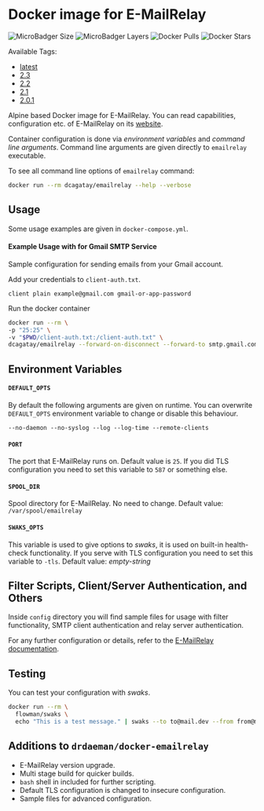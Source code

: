 # Docker image for E-MailRelay
![MicroBadger Size](https://img.shields.io/microbadger/image-size/dcagatay/emailrelay)
![MicroBadger Layers](https://img.shields.io/microbadger/layers/dcagatay/emailrelay)
![Docker Pulls](https://img.shields.io/docker/pulls/dcagatay/emailrelay)
![Docker Stars](https://img.shields.io/docker/stars/dcagatay/emailrelay)

Available Tags:
- [latest](https://github.com/dogukancagatay/docker-emailrelay/blob/master/Dockerfile)
- [2.3](https://github.com/dogukancagatay/docker-emailrelay/blob/2.3/Dockerfile)
- [2.2](https://github.com/dogukancagatay/docker-emailrelay/blob/2.2/Dockerfile)
- [2.1](https://github.com/dogukancagatay/docker-emailrelay/blob/2.1/Dockerfile)
- [2.0.1](https://github.com/dogukancagatay/docker-emailrelay/blob/2.0.1/Dockerfile)

Alpine based Docker image for E-MailRelay. You can read capabilities, configuration etc. of E-MailRelay on its [website](http://emailrelay.sourceforge.net).

Container configuration is done via *environment variables* and *command line arguments*. Command line arguments are given directly to ``emailrelay`` executable.

To see all command line options of ``emailrelay`` command:

```bash
docker run --rm dcagatay/emailrelay --help --verbose
```

## Usage
Some usage examples are given in ``docker-compose.yml``.

#### Example Usage with for Gmail SMTP Service
Sample configuration for sending emails from your Gmail account.

Add your credentials to ``client-auth.txt``.

```
client plain example@gmail.com gmail-or-app-password
```

Run the docker container
```bash
docker run --rm \
-p "25:25" \
-v "$PWD/client-auth.txt:/client-auth.txt" \
dcagatay/emailrelay --forward-on-disconnect --forward-to smtp.gmail.com:587 --client-tls --client-auth=/client-auth.txt
```

## Environment Variables

#### ``DEFAULT_OPTS``
By default the following arguments are given on runtime. You can overwrite ``DEFAULT_OPTS`` environment variable to change or disable this behaviour.
```
--no-daemon --no-syslog --log --log-time --remote-clients
```

#### ``PORT``
The port that E-MailRelay runs on. Default value is ``25``. If you did TLS configuration you need to set this variable to ``587`` or something else.

#### ``SPOOL_DIR``
Spool directory for E-MailRelay. No need to change. Default value: ``/var/spool/emailrelay``

#### ``SWAKS_OPTS``
This variable is used to give options to _swaks_, it is used on built-in health-check functionality. If you serve with TLS configuration you need to set this variable to ``-tls``. Default value: _empty-string_

## Filter Scripts, Client/Server Authentication, and Others
Inside ``config`` directory you will find sample files for usage with filter functionality, SMTP client authentication and relay server authentication.

For any further configuration or details, refer to the [E-MailRelay documentation](http://emailrelay.sourceforge.net).

## Testing
You can test your configuration with _swaks_.
```bash
docker run --rm \
  flowman/swaks \
  echo "This is a test message." | swaks --to to@mail.dev --from from@mail.dev --server localhost --port 25
```

## Additions to ``drdaeman/docker-emailrelay``
- E-MailRelay version upgrade.
- Multi stage build for quicker builds.
- ``bash`` shell in included for further scripting.
- Default TLS configuration is changed to insecure configuration.
- Sample files for advanced configuration.
